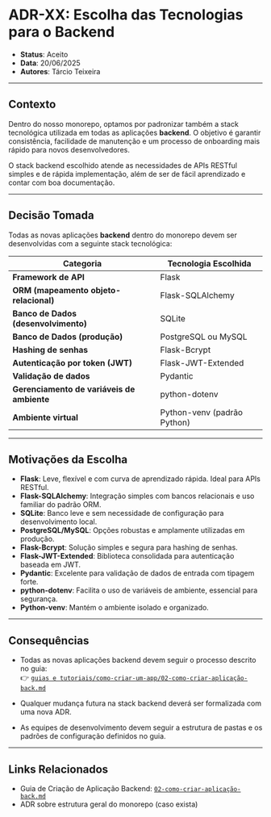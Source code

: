 
# ADR-XX: Escolha das Tecnologias para o Backend

- **Status**: Aceito  
- **Data**: 20/06/2025  
- **Autores**: Tárcio Teixeira  

---

## Contexto

Dentro do nosso monorepo, optamos por padronizar também a stack tecnológica utilizada em todas as aplicações **backend**. O objetivo é garantir consistência, facilidade de manutenção e um processo de onboarding mais rápido para novos desenvolvedores.

O stack backend escolhido atende as necessidades de APIs RESTful simples e de rápida implementação, além de ser de fácil aprendizado e contar com boa documentação.

---

## Decisão Tomada

Todas as novas aplicações **backend** dentro do monorepo devem ser desenvolvidas com a seguinte stack tecnológica:

| Categoria                           | Tecnologia Escolhida      |
|-------------------------------------|---------------------------|
| **Framework de API**                | Flask                     |
| **ORM (mapeamento objeto-relacional)** | Flask-SQLAlchemy        |
| **Banco de Dados (desenvolvimento)** | SQLite                    |
| **Banco de Dados (produção)**       | PostgreSQL ou MySQL       |
| **Hashing de senhas**               | Flask-Bcrypt              |
| **Autenticação por token (JWT)**    | Flask-JWT-Extended        |
| **Validação de dados**              | Pydantic                  |
| **Gerenciamento de variáveis de ambiente** | python-dotenv          |
| **Ambiente virtual**                | Python-venv (padrão Python)|

---

## Motivações da Escolha

- **Flask**: Leve, flexível e com curva de aprendizado rápida. Ideal para APIs RESTful.
- **Flask-SQLAlchemy**: Integração simples com bancos relacionais e uso familiar do padrão ORM.
- **SQLite**: Banco leve e sem necessidade de configuração para desenvolvimento local.
- **PostgreSQL/MySQL**: Opções robustas e amplamente utilizadas em produção.
- **Flask-Bcrypt**: Solução simples e segura para hashing de senhas.
- **Flask-JWT-Extended**: Biblioteca consolidada para autenticação baseada em JWT.
- **Pydantic**: Excelente para validação de dados de entrada com tipagem forte.
- **python-dotenv**: Facilita o uso de variáveis de ambiente, essencial para segurança.
- **Python-venv**: Mantém o ambiente isolado e organizado.

---

## Consequências

- Todas as novas aplicações backend devem seguir o processo descrito no guia:  
👉 [`guias e tutoriais/como-criar-um-app/02-como-criar-aplicação-back.md`](../guias%20e%20tutoriais/como-criar-um-app/02-como-criar-aplicação-back.md)

- Qualquer mudança futura na stack backend deverá ser formalizada com uma nova ADR.

- As equipes de desenvolvimento devem seguir a estrutura de pastas e os padrões de configuração definidos no guia.

---

## Links Relacionados

- Guia de Criação de Aplicação Backend: [`02-como-criar-aplicação-back.md`](../guias%20e%20tutoriais/como-criar-um-app/02-como-criar-aplicação-back.md)
- ADR sobre estrutura geral do monorepo (caso exista)

